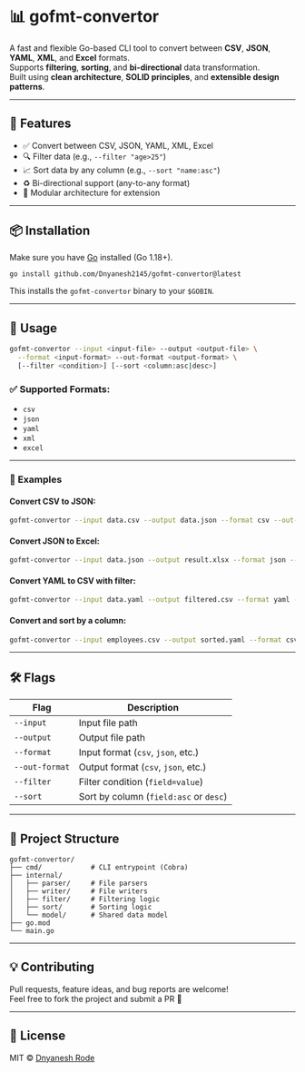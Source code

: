 # 📊 gofmt-convertor

A fast and flexible Go-based CLI tool to convert between **CSV**, **JSON**, **YAML**, **XML**, and **Excel** formats.  
Supports **filtering**, **sorting**, and **bi-directional** data transformation.  
Built using **clean architecture**, **SOLID principles**, and **extensible design patterns**.

---

## 🚀 Features

- ✅ Convert between CSV, JSON, YAML, XML, Excel
- 🔍 Filter data (e.g., `--filter "age>25"`)
- 📈 Sort data by any column (e.g., `--sort "name:asc"`)
- ♻️ Bi-directional support (any-to-any format)
- 🧱 Modular architecture for extension

---

## 📦 Installation

Make sure you have [Go](https://golang.org/dl/) installed (Go 1.18+).

```bash
go install github.com/Dnyanesh2145/gofmt-convertor@latest
```

This installs the `gofmt-convertor` binary to your `$GOBIN`.

---

## 🧪 Usage

```bash
gofmt-convertor --input <input-file> --output <output-file> \
  --format <input-format> --out-format <output-format> \
  [--filter <condition>] [--sort <column:asc|desc>]
```

### ✅ Supported Formats:
- `csv`
- `json`
- `yaml`
- `xml`
- `excel`

---

### 📄 Examples

#### Convert CSV to JSON:
```bash
gofmt-convertor --input data.csv --output data.json --format csv --out-format json
```

#### Convert JSON to Excel:
```bash
gofmt-convertor --input data.json --output result.xlsx --format json --out-format excel
```

#### Convert YAML to CSV with filter:
```bash
gofmt-convertor --input data.yaml --output filtered.csv --format yaml --out-format csv --filter "status=active"
```

#### Convert and sort by a column:
```bash
gofmt-convertor --input employees.csv --output sorted.yaml --format csv --out-format yaml --sort "salary:desc"
```

---

## 🛠 Flags

| Flag         | Description                              |
|--------------|------------------------------------------|
| `--input`     | Input file path                          |
| `--output`    | Output file path                         |
| `--format`    | Input format (`csv`, `json`, etc.)       |
| `--out-format`| Output format (`csv`, `json`, etc.)      |
| `--filter`    | Filter condition (`field=value`)         |
| `--sort`      | Sort by column (`field:asc` or `desc`)   |

---

## 📁 Project Structure

```
gofmt-convertor/
├── cmd/            # CLI entrypoint (Cobra)
├── internal/
│   ├── parser/     # File parsers
│   ├── writer/     # File writers
│   ├── filter/     # Filtering logic
│   ├── sort/       # Sorting logic
│   └── model/      # Shared data model
├── go.mod
└── main.go
```

---

## 💡 Contributing

Pull requests, feature ideas, and bug reports are welcome!  
Feel free to fork the project and submit a PR 🚀

---

## 📜 License

MIT © [Dnyanesh Rode](https://github.com/Dnyanesh2145)

